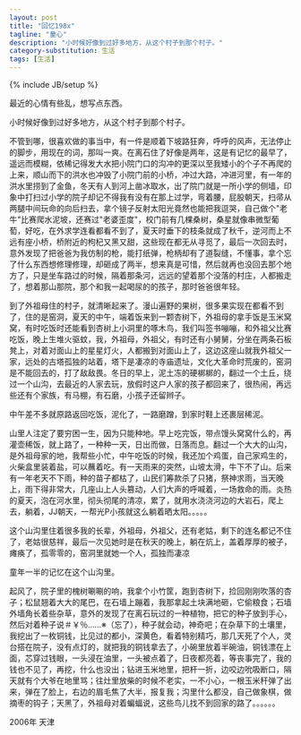 ```yaml
---
layout: post
title: "回忆198x"
tagline: "童心"
description: "小时候好像到过好多地方，从这个村子到那个村子。"
category-substitution: 生活
tags: [生活]
---
```

{% include JB/setup %}


最近的心情有些乱，想写点东西。

小时候好像到过好多地方，从这个村子到那个村子。 

不管到哪，很喜欢做的事当中，有一件是顺着下坡路狂奔，呼呼的风声，无法停止的脚步，用现在的词，那叫一爽。在离石住了好像是两年，这是有记忆的最早了，遥远而模糊，依稀记得发大水把小院门口的沟冲的更深以至我矮小的个子不再爬的上来，顺山而下的洪水也冲毁了小院门前的小桥，冲过大路，冲进河里，有一年的洪水里捞到了金鱼，冬天有人到河上凿冰取水，出了院门就是一所小学的侧墙，印象中打扫过小学的院子却记不得我有没有在那上过学，弯着腰，屁股朝天，扫帚从两腿中间玩命的向后扫去，拿个镜子反射太阳光竟然也能把我逗哭，自己做个"老牛"比赛爬水泥坡，还赛过"老婆歪度"，校门前有几棵桑树，桑星就像串微型葡萄，好吃，在外求学连看都看不到了，夏天时垂下的枝条就成了秋千，逆河而上不远有座小桥，桥附近的枸杞又黑又甜，这些现在都无从寻觅了，最后一次回去时，意外发现了把爸爸为我仿制的枪，能打纸弹，枪柄却有了道裂缝，不懂事，拿个忘了什么东西想修理修理，却砸成了两半，想来真是可惜，然后就再也没回去那个地方了，只是坐车路过的时候，隔着那条河，远远的望着那个没落的村庄，人都搬走了，想着那山那院，那个和我一起喝尿的的孩子，那时爸爸很年轻。 

到了外祖母住的村子，就清晰起来了。漫山遍野的果树，很多果实现在都看不到了，住的是窑洞，夏天的中午，端着饭来到一颗杏树下，外祖母的拿手饭是玉米窝窝，有时吃饭时还能看到杏树上小洞里的啄木鸟，我们叫签书嘣嘣，和外祖父比赛吃饭，晚上生堆火驱蚊，我，外祖母，外祖父，有时还有小舅舅，分坐在两条石板凳上，对着对面山上的星星灯火，人都搬到对面山上了，这边这座山就我外祖父一家，远处的古塔孤独的站着，塔下是凄凉的寺庙遗址，文化大革命时荒废的，窑洞是不能回去的，打了敌敌畏。冬日的早上，泥土冻的硬梆梆的，翻过一个土丘，绕过一个山沟，去最近的人家去玩，放假时这户人家的孩子都回来了，很热闹，再远些还有个家族，有马棚，有石磨，小孩子还留辫子。

中午差不多就原路返回吃饭，泥化了，一路磨蹭，到家时鞋上还裹层稀泥。

山里人注定了要穷困一生，因为只能种地。早上吃完饭，带点馒头窝窝什么的，再灌壶稀饭，就上路了，一种种一天，日出而做，日落而息。翻过一个大大的山沟，是外祖母家的地，我帮些小忙，中午吃饭的时候，我还加个鸡蛋，自己家鸡生的，火柴盒里装着盐，可以蘸着吃。有一天雨来的突然，山坡太滑，牛下不了山。后来有一年老天不下雨，种的苗子都枯了，山民们筹款杀了只猪，祭神求雨，当天晚上，雨下得非常大，几座山上人头篡动，人们大声的呼喊着，一场救命的雨。炎热的夏天，泡在河水里，彻头彻尾的清凉，累了，就用水浇浇河边的大岩石，爬上去，躺着，JJ朝天，一帮光P小孩就这么躺着晒太阳。。。。。

这个山沟里住着很多我的长辈，外祖母，外祖父，还有老姑，剩下的连名都记不住了，老姑很慈祥，最后一次见她时是在秋天的晚上，躺在炕上，盖着厚厚的被子，瘫痪了，孤零零的，窑洞里就她一个人，孤独而凄凉

童年一半的记忆在这个山沟里。

起风了，院子里的槐树唰唰的响，我拿个小竹筐，跑到杏树下，捡回刚刚吹落的杏子；松鼠翘着大大的尾巴，在石墙上蹦着，我那拿起土块满地砸，它偷粮食；石墙外墙角长着些杂草，意外的发现了在离石玩过的一种植物，把它的种子放到手心，然后对着种子说＃￥％……※（忘了），种子就会动，神奇吧；在杂草下的土壤里，我挖出了一枚铜钱，比见过的都小，深黄色，看着特别精巧，那几天死了个人，灵台搭在院子，没有点灯的，就把我的铜钱拿去了，小碗里放着半碗油，铜钱漂在上面，芯穿过钱眼，一头浸在油里，一头被点着了，日夜都亮着，等丧事完了，我的钱也不见了，再挖，什么也没出；钻进玉米地里，把杆一折，边咬边吮吸断口，隔天就有个大爷在地里骂；往灶里放柴的时候不老实，一不小心，一根玉米秆弹了出来，弹在了脸上，右边的眉毛焦了大半，报复我；沟里什么都没，自己做象棋，做摘枣的钩子；天黑了，外祖母对着蝙蝠说，这些鸟儿找不到回家的路了。。。。。。

2006年 天津